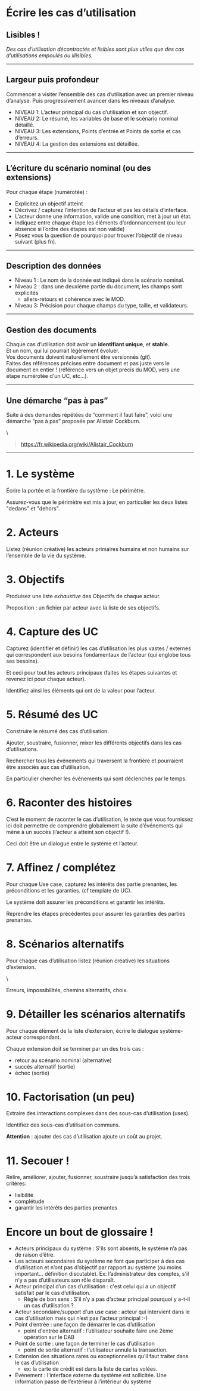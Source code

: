 # Écrire les cas d’utilisation 

## Lisibles !

*Des cas d’utilisation décontractés et lisibles sont plus utiles que des cas d’utilisations empoulés ou illisibles.*

--------------------------------

## Largeur puis profondeur

Commencer a visiter l’ensemble des cas d’utilisation avec un premier niveau d’analyse. Puis progressivement avancer dans les niveaux d’analyse. 

- NIVEAU 1: L’acteur principal du cas d’utilisation et son objectif. 
- NIVEAU 2: Le résumé, les variables de base et le scénario nominal détaillé. 
- NIVEAU 3: Les extensions, Points d’entrée et Points de sortie et cas d’erreurs. 
- NIVEAU 4: La gestion des extensions est détaillée. 

--------------------------------

## L’écriture du scénario nominal (ou des extensions)

Pour chaque étape (numérotée) : 

- Explicitez un objectif atteint 
- Décrivez / capturez l’intention de l’acteur et pas les détails d’interface. 
- L’acteur donne une information, valide une condition, met à jour un état. 
- Indiquez entre chaque étape les éléments d’ordonnancement (ou leur absence si l’ordre des étapes est non valide) 
- Posez vous la question de pourquoi pour trouver l’objectif de niveau suivant (plus fn).

--------------------------------

## Description des données

- Niveau 1 : Le nom de la donnée est indiqué dans le scénario nominal. 
- Niveau 2 : dans une deuxième partie du document, les champs sont explicités 
	- allers-retours et cohérence avec le MOD. 
- Niveau 3: Précision pour chaque champs du type, taille, et validateurs.

--------------------------------

## Gestion des documents

Chaque cas d’utilisation doit avoir un **identifiant unique**, et **stable**.
\
Et un nom, qui lui pourrait légèrement évoluer.
\
Vos documents doivent naturellement être versionnés (git).
\
Faites des références précises entre document et pas juste vers le document en entier ! (référence vers un objet précis du MOD, vers une étape numérotée d'un UC, etc...).

--------------------------------

## Une démarche “pas à pas”

Suite à des demandes répétées de “comment il faut faire”, voici une démarche “pas à pas” proposée par Alistair Cockburn. 

\

> https://fr.wikipedia.org/wiki/Alistair_Cockburn

--------------------------------

# 1. Le système

Écrire la portée et la frontière du système : Le périmètre.

Assurez-vous que le périmètre est mis à jour, en particulier les deux listes "dedans" et "dehors". 

# 2. Acteurs

Listez (réunion créative) les acteurs primaires humains et non humains sur l’ensemble de la vie du système. 

# 3. Objectifs

Produisez une liste *exhaustive* des Objectifs de chaque acteur. 

Proposition : un fichier par acteur avec la liste de ses objectifs.

# 4. Capture des UC

Capturez (identifier et définir) les cas d’utilisation les plus vastes / externes qui correspondent aux besoins fondamentaux de l’acteur (qui englobe tous ses besoins). 

Et ceci pour tout les acteurs principaux (faites les étapes suivantes et revenez ici pour chaque acteur).

Identifiez ainsi les éléments qui ont de la valeur pour l’acteur. 

# 5. Résumé des UC

Construire le résumé des cas d’utilisation. 

Ajouter, soustraire, fusionner, mixer les différents objectifs dans les cas d’utilisations. 

Rechercher tous les événements qui traversent la frontière et pourraient être associés aux cas d’utilisation. 

En particulier chercher les événements qui sont déclenchés par le temps. 

# 6. Raconter des histoires

C’est le moment de raconter le cas d’utilisation, le texte que vous fournissez ici doit permettre de comprendre globalement la suite d’événements qui mène à un succès (l’acteur a atteint son objectif !). 

Ceci doit être un dialogue entre le système et l’acteur. 

# 7. Affinez / complétez

Pour chaque Use case, capturez les intérêts des partie prenantes, les préconditions et les garanties. (cf template de UC).

Le système doit assurer les préconditions et garantir les intérêts. 

Reprendre les étapes précédentes pour assurer les garanties des parties prenantes.

# 8. Scénarios alternatifs

Pour chaque cas d’utilisation listez (réunion créative) les situations d’extension. 

\

Erreurs, impossibilités, chemins alternatifs, choix. 

# 9. Détailler les scénarios alternatifs

Pour chaque élément de la liste d’extension, écrire le dialogue système-acteur correspondant. 

Chaque extension doit se terminer par un des trois cas : 

- retour au scénario nominal (alternative)
- succès alternatif (sortie)
- échec (sortie)

# 10. Factorisation (un peu)

Extraire des interactions complexes dans des sous-cas d’utilisation (uses). 

Identifiez des sous-cas d’utilisation communs. 

**Attention** : ajouter des cas d’utilisation ajoute un coût au projet. 

# 11. Secouer !

Relire, améliorer, ajouter, fusionner, soustraire jusqu’à satisfaction des trois critères: 

- lisibilité 
- complétude 
- garantir les intérêts des parties prenantes

# Encore un bout de glossaire !

- Acteurs principaux du système : S'ils sont absents, le système n’a pas de raison d’être. 
- Les acteurs secondaires du système ne font que participer à des cas d’utilisation et n’ont pas d’objectif par rapport au système (ou moins important... définition discutable). Ex: l’administrateur des comptes, s'il n’y a pas d’utilisateurs son rôle disparaît. 
- Acteur principal d’un cas d’utilisation : c'est celui qui a un objectif satisfait par le cas d’utilisation. 
	- Règle de bon sens : S'il n’y a pas d’acteur principal pourquoi y a-t-il un cas d’utilisation ?
- Acteur secondaire/support d'un use case : acteur qui intervient dans le cas d’utilisation mais qui n’est pas l’acteur principal :-)
- Point d’entrée : une façon de démarrer le cas d’utilisation
	 - point d'entrée alternatif : l’utilisateur souhaite faire une 2ème opération sur le DAB
- Point de sortie : une façon de terminer le cas d’utilisation
	- point de sortie alternatif : l’utilisateur annule la transaction. 
- Extension des situations rares ou exceptionnelles qu’il faut traiter dans le cas d’utilisation
	- ex: la carte de crédit est dans la liste de cartes volées.
- Événement : l’interface externe du système est sollicitée. Une information passe de l’extérieur à l’intérieur du système